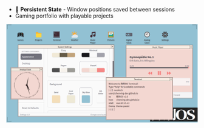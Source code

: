 - 💾 **Persistent State** - Window positions saved between sessions
- Gaming portfolio with playable projects

![陈刑OS Screenshot](./screenshot.png)
